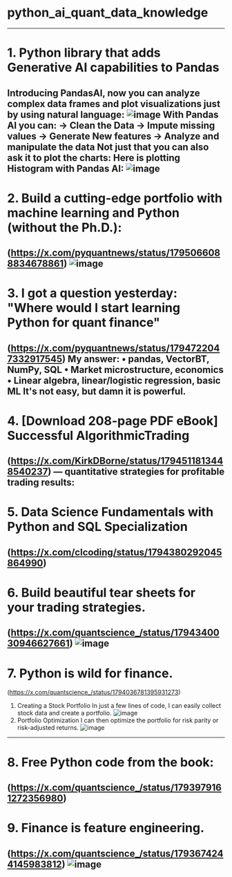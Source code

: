 # python_ai_quant_data_knowledge

---
# 1. Python library that adds Generative AI capabilities to Pandas

Introducing PandasAI, now you can analyze complex data frames and plot visualizations just by using natural language:
![image](https://github.com/n0wxJL/python_ai_quant_data_knowledge/assets/115527428/24abb5e6-b0d3-4fc5-a829-7bc5955a1752)
With Pandas AI you can:
→ Clean the Data
→ Impute missing values
→ Generate New features
→ Analyze and manipulate the data
Not just that you can also ask it to plot the charts: Here is plotting Histogram with Pandas AI:
![image](https://github.com/n0wxJL/python_ai_quant_data_knowledge/assets/115527428/af7d6251-16f7-48d2-9556-c580016e8022)
---
# 2. Build a cutting-edge portfolio with machine learning and Python (without the Ph.D.):
(https://x.com/pyquantnews/status/1795066088834678861)
![image](https://github.com/n0wxJL/python_ai_quant_data_knowledge/assets/115527428/73bf1b8b-e501-4dfa-a919-79a3bec001b3)
---
# 3. I got a question yesterday: "Where would I start learning Python for quant finance"
(https://x.com/pyquantnews/status/1794722047332917545)
My answer:
• pandas, VectorBT, NumPy, SQL
• Market microstructure, economics
• Linear algebra, linear/logistic regression, basic ML
It's not easy, but damn it is powerful.
---
# 4. [Download 208-page PDF eBook] Successful AlgorithmicTrading 
(https://x.com/KirkDBorne/status/1794511813448540237)
— quantitative strategies for profitable trading results: 
---
# 5. Data Science Fundamentals with Python and SQL Specialization 
(https://x.com/clcoding/status/1794380292045864990)
---
# 6. Build beautiful tear sheets for your trading strategies.
(https://x.com/quantscience_/status/1794340030946627661)
![image](https://github.com/n0wxJL/python_ai_quant_data_knowledge/assets/115527428/e4b917cd-fd9a-43a1-9236-b0acce21a16f)
---
# 7. Python is wild for finance. 
(https://x.com/quantscience_/status/1794036781395931273)
1. Creating a Stock Portfolio
In just a few lines of code, I can easily collect stock data and create a portfolio.
![image](https://github.com/n0wxJL/python_ai_quant_data_knowledge/assets/115527428/853a0627-6293-4b5d-a22b-9c9f0ba5544c)
2. Portfolio Optimization
I can then optimize the portfolio for risk parity or risk-adjusted returns.
![image](https://github.com/n0wxJL/python_ai_quant_data_knowledge/assets/115527428/9167b152-7856-4cce-ac26-775befaa816c)
---
# 8. Free Python code from the book:
(https://x.com/quantscience_/status/1793979161272356980)
---
# 9. Finance is feature engineering. 
(https://x.com/quantscience_/status/1793674244145983812)
![image](https://github.com/n0wxJL/python_ai_quant_data_knowledge/assets/115527428/13aa8c1f-ce13-4b52-8c29-7481da3b068b)
---




